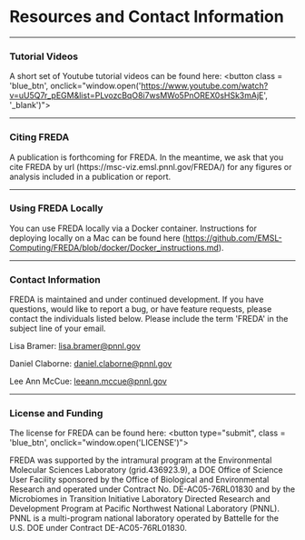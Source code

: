 # Resources and Contact Information

***

### **Tutorial Videos**

A short set of Youtube tutorial videos can be found here:  <span><button class = 'blue_btn', onclick="window.open('https://www.youtube.com/watch?v=uU5Q7r_pEGM&list=PLvozcBqO8i7wsMWo5PnOREX0sHSk3mAjE', '_blank')"><span class = "glyphicon glyphicon-new-window"></span></button></span>

***

### **Citing FREDA**

A publication is forthcoming for FREDA.  In the meantime, we ask that you cite FREDA by url (https:<span></span>//msc-viz.emsl.pnnl.gov/FREDA/) for any figures or analysis included in a publication or report.

***

### **Using FREDA Locally**

You can use FREDA locally via a Docker container. Instructions for deploying locally on a Mac can be found here (https://github.com/EMSL-Computing/FREDA/blob/docker/Docker_instructions.md). 

***

### **Contact Information**
 
FREDA is maintained and under continued development. If you have questions, would like to report a bug, or have feature requests, please contact the individuals listed below. Please include the term 'FREDA' in the subject line of your email.

Lisa Bramer: lisa.bramer@pnnl.gov

Daniel Claborne: daniel.claborne@pnnl.gov

Lee Ann McCue: leeann.mccue@pnnl.gov

***

### **License and Funding**

The license for FREDA can be found here: 
<span>
<button type="submit", class = 'blue_btn', onclick="window.open('LICENSE')"><span class = "glyphicon glyphicon-new-window"></span></button>
</span> 

FREDA was supported by the intramural program at the Environmental Molecular Sciences Laboratory (grid.436923.9), a DOE Office of Science User Facility sponsored by the Office of Biological and Environmental Research and operated under Contract No. DE-AC05-76RL01830 and by the Microbiomes in Transition Initiative Laboratory Directed Research and Development Program at Pacific Northwest National Laboratory (PNNL). PNNL is a multi-program national laboratory operated by Battelle for the U.S. DOE under Contract DE-AC05-76RL01830.
